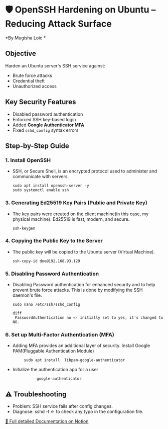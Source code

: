 # 🛡️ OpenSSH Hardening on Ubuntu – Reducing Attack Surface  
*By Mugisha Loic *

## Objective  
Harden an Ubuntu server's SSH service against:  
- Brute force attacks  
- Credential theft  
- Unauthorized access  

##  Key Security Features  
- Disabled password authentication  
- Enforced SSH key-based login  
- Added **Google Authenticator MFA**  
- Fixed `sshd_config` syntax errors  

## Step-by-Step Guide  

### 1. Install OpenSSH  
- SSH, or Secure Shell, is an encrypted protocol used to administer and communicate with servers.
    
    ```
    sudo apt install openssh-server -y
    sudo systemctl enable ssh
    
    ```
    
### 3. Generating Ed25519 Key Pairs (Public and Private Key)  
- The key pairs were created on the client machine(in this case, my physical machine). Ed25519 is fast, modern, and secure.
  
    ```
    ssh-keygen
    ```
    
### 4. Copying the Public Key to the Server 
- The public key will be copied to the Ubuntu server (Virtual Machine).
    
    ```
    ssh-copy-id doe@192.168.93.129
    ```
### 5. Disabling Password Authentication
- Disabling Password authentication for enhanced security and to help prevent brute force attacks. This is done by modifying the SSH daemon's file.
    
    ```
  sudo nano /etc/ssh/sshd_config

    diff
     PasswordAuthentication no <- initially set to yes, it's changed to NO.
    ```
### 6. Set up Multi-Factor Authentication (MFA)
- Adding MFA provides an additional layer of security.
        Install Google PAM(Pluggable Authentication Module)
        
   ```
        sudo apt install  libpam-google-authenticator
   ```
- Initialize the authentication app for a user
        
```
              google-authenticator

  ```
## ⚠️ Troubleshooting  
- Problem: SSH service fails after config changes.
- Diagnose: sshd -t <- to check any typo in the configuration file.

[📖 Full detailed Documentation on Notion](https://1xVBQ0.short.gy/Server-Hardening)  
